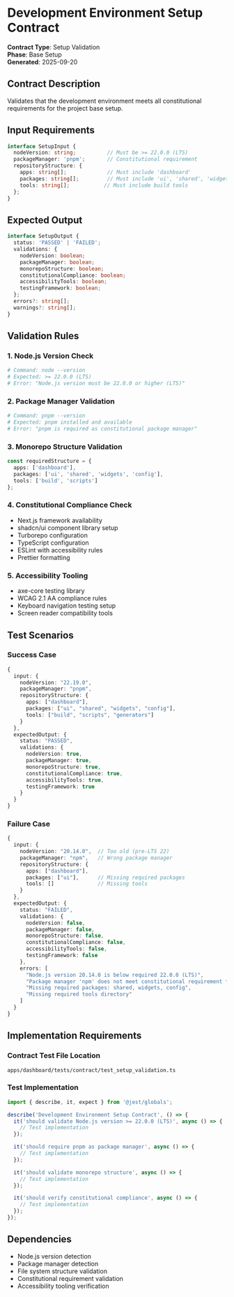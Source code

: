 # Development Environment Setup Contract

**Contract Type**: Setup Validation  
**Phase**: Base Setup  
**Generated**: 2025-09-20

## Contract Description
Validates that the development environment meets all constitutional requirements for the project base setup.

## Input Requirements
```typescript
interface SetupInput {
  nodeVersion: string;          // Must be >= 22.0.0 (LTS)
  packageManager: 'pnpm';       // Constitutional requirement
  repositoryStructure: {
    apps: string[];             // Must include 'dashboard'
    packages: string[];         // Must include 'ui', 'shared', 'widgets', 'config'
    tools: string[];           // Must include build tools
  };
}
```

## Expected Output
```typescript
interface SetupOutput {
  status: 'PASSED' | 'FAILED';
  validations: {
    nodeVersion: boolean;
    packageManager: boolean;
    monorepoStructure: boolean;
    constitutionalCompliance: boolean;
    accessibilityTools: boolean;
    testingFramework: boolean;
  };
  errors?: string[];
  warnings?: string[];
}
```

## Validation Rules

### 1. Node.js Version Check
```bash
# Command: node --version
# Expected: >= 22.0.0 (LTS)
# Error: "Node.js version must be 22.0.0 or higher (LTS)"
```

### 2. Package Manager Validation
```bash
# Command: pnpm --version
# Expected: pnpm installed and available
# Error: "pnpm is required as constitutional package manager"
```

### 3. Monorepo Structure Validation
```typescript
const requiredStructure = {
  apps: ['dashboard'],
  packages: ['ui', 'shared', 'widgets', 'config'],
  tools: ['build', 'scripts']
};
```

### 4. Constitutional Compliance Check
- Next.js framework availability
- shadcn/ui component library setup
- Turborepo configuration
- TypeScript configuration
- ESLint with accessibility rules
- Prettier formatting

### 5. Accessibility Tooling
- axe-core testing library
- WCAG 2.1 AA compliance rules
- Keyboard navigation testing setup
- Screen reader compatibility tools

## Test Scenarios

### Success Case
```typescript
{
  input: {
    nodeVersion: "22.19.0",
    packageManager: "pnpm",
    repositoryStructure: {
      apps: ["dashboard"],
      packages: ["ui", "shared", "widgets", "config"],
      tools: ["build", "scripts", "generators"]
    }
  },
  expectedOutput: {
    status: "PASSED",
    validations: {
      nodeVersion: true,
      packageManager: true,
      monorepoStructure: true,
      constitutionalCompliance: true,
      accessibilityTools: true,
      testingFramework: true
    }
  }
}
```

### Failure Case
```typescript
{
  input: {
    nodeVersion: "20.14.0",  // Too old (pre-LTS 22)
    packageManager: "npm",   // Wrong package manager
    repositoryStructure: {
      apps: ["dashboard"],
      packages: ["ui"],      // Missing required packages
      tools: []              // Missing tools
    }
  },
  expectedOutput: {
    status: "FAILED",
    validations: {
      nodeVersion: false,
      packageManager: false,
      monorepoStructure: false,
      constitutionalCompliance: false,
      accessibilityTools: false,
      testingFramework: false
    },
    errors: [
      "Node.js version 20.14.0 is below required 22.0.0 (LTS)",
      "Package manager 'npm' does not meet constitutional requirement for 'pnpm'",
      "Missing required packages: shared, widgets, config",
      "Missing required tools directory"
    ]
  }
}
```

## Implementation Requirements

### Contract Test File Location
```
apps/dashboard/tests/contract/test_setup_validation.ts
```

### Test Implementation
```typescript
import { describe, it, expect } from '@jest/globals';

describe('Development Environment Setup Contract', () => {
  it('should validate Node.js version >= 22.0.0 (LTS)', async () => {
    // Test implementation
  });

  it('should require pnpm as package manager', async () => {
    // Test implementation  
  });

  it('should validate monorepo structure', async () => {
    // Test implementation
  });

  it('should verify constitutional compliance', async () => {
    // Test implementation
  });
});
```

## Dependencies
- Node.js version detection
- Package manager detection
- File system structure validation
- Constitutional requirement validation
- Accessibility tooling verification